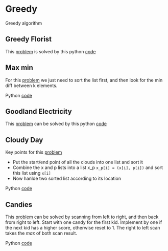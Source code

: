 # Greedy
Greedy algorithm

## Greedy Florist
This [problem](https://www.hackerrank.com/challenges/greedy-florist/problem) 
is solved by this python [code](greedy_florist.py)

## Max min
For this [problem](https://www.hackerrank.com/challenges/angry-children/problem) we
just need to sort the list first, and then look for the min diff between
k elements.

Python [code](max_min.py)

## Goodland Electricity
This [problem](https://www.hackerrank.com/challenges/pylons/problem) can be 
solved by this python [code](goodland_electricity.py)

## Cloudy Day
 Key points for this [problem](https://www.hackerrank.com/challenges/cloudy-day/problem)
 * Put the start/end point of all the clouds into one list and sort it
 * Combine the x and p lists into a list x_p ```x_p[i] = (x[i], p[i])``` and sort this list
 using ```x[i]```
 * Now hanlde two sorted list according to its location
 
 Python [code](cloudy_day.py)
 
 ## Candies
 This [problem](https://www.hackerrank.com/challenges/candies/problem) can
 be solved by scanning from left to right, and then back from 
 right to left. Start with one candy for the first kid. Implement
 by one if the next kid has a higher score, otherwise reset 
 to 1.
 The right to left scan takes the _max_ of both scan result.
 
 Python [code](candies.py)